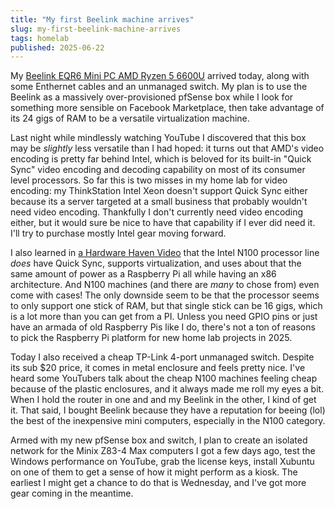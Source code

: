 ```yaml
---
title: "My first Beelink machine arrives"
slug: my-first-beelink-machine-arrives
tags: homelab
published: 2025-06-22
---
```


My [Beelink EQR6 Mini PC AMD Ryzen 5 6600U](https://www.amazon.com/dp/B0BYJDFG5B) arrived today, along with some Enthernet cables and an unmanaged switch. My plan is to use the Beelink as a massively over-provisioned pfSense box while I look for something more sensible on Facebook Marketplace, then take advantage of its 24 gigs of RAM to be a versatile virtualization machine.

Last night while mindlessly watching YouTube I discovered that this box may be _slightly_ less versatile than I had hoped: it turns out that AMD's video encoding is pretty far behind Intel, which is beloved for its built-in "Quick Sync" video encoding and decoding capability on most of its consumer level processors. So far this is two misses in my home lab for video encoding: my ThinkStation Intel Xeon doesn't support Quick Sync either because its a server targeted at a small business that probably wouldn't need video encoding. Thankfully I don't currently need video encoding either, but it would sure be nice to have that capability if I ever did need it. I'll try to purchase mostly Intel gear moving forward.

I also learned in [a Hardware Haven Video](https://www.youtube.com/watch?v=PisIPpbMkTc) that the Intel N100 processor line _does_ have Quick Sync, supports virtualization, and uses about that the same amount of power as a Raspberry Pi all while having an x86 architecture. And N100 machines (and there are _many_ to chose from) even come with cases! The only downside seem to be that the processor seems to only support one stick of RAM, but that single stick can be 16 gigs, which is a lot more than you can get from a PI. Unless you need GPIO pins or just have an armada of old Raspberry Pis like I do, there's not a ton of reasons to pick the Raspberry Pi platform for new home lab projects in 2025.

Today I also received a cheap TP-Link 4-port unmanaged switch. Despite its sub $20 price, it comes in metal enclosure and feels pretty nice. I've heard some YouTubers talk about the cheap N100 machines feeling cheap because of the plastic enclosures, and it always made me roll my eyes a bit. When I hold the router in one and and my Beelink in the other, I kind of get it. That said, I bought Beelink because they have a reputation for beeing (lol) the best of the inexpensive mini computers, especially in the N100 category.

Armed with my new pfSense box and switch, I plan to create an isolated network for the Minix Z83-4 Max computers I got a few days ago, test the Windows performance on YouTube, grab the license keys, install Xubuntu on one of them to get a sense of how it might perform as a kiosk. The earliest I might get a chance to do that is Wednesday, and I've got more gear coming in the meantime.
